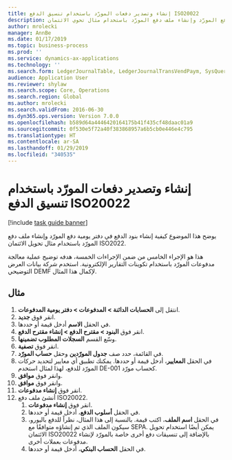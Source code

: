 ```yaml
---
title: إنشاء وتصدير دفعات المورّد باستخدام تنسيق الدفع ISO20022
description: يوضح هذا الإجراء كيفية إنشاء بنود الدفع في دفتر يومية دفع المورّد وإنشاء ملف دفع المورّد باستخدام مثال تحوي الائتمان ISO2022.
author: mrolecki
manager: AnnBe
ms.date: 01/17/2019
ms.topic: business-process
ms.prod: ''
ms.service: dynamics-ax-applications
ms.technology: ''
ms.search.form: LedgerJournalTable, LedgerJournalTransVendPaym, SysQueryForm, VendPaymProposalEdit, BankAccountTableLookUp
audience: Application User
ms.reviewer: shylaw
ms.search.scope: Core, Operations
ms.search.region: Global
ms.author: mrolecki
ms.search.validFrom: 2016-06-30
ms.dyn365.ops.version: Version 7.0.0
ms.openlocfilehash: b589d64a4446420164175b41f435cf48daac01a9
ms.sourcegitcommit: 0f530e5f72a40f383868957a6b5cb0e446e4c795
ms.translationtype: HT
ms.contentlocale: ar-SA
ms.lasthandoff: 01/29/2019
ms.locfileid: "340535"
---
```

# <a name="create-and-export-vendor-payments-using-iso20022-payment-format"></a>إنشاء وتصدير دفعات المورّد باستخدام تنسيق الدفع ISO20022

[!include [task guide banner](../../includes/task-guide-banner.md)]

يوضح هذا الموضوع كيفية إنشاء بنود الدفع في دفتر يومية دفع المورّد وإنشاء ملف دفع المورّد باستخدام مثال تحويل الائتمان ISO2022.

هذا هو الإجراء الخامس من ضمن الإجراءات الخمسة، هدفه توضيح عملية معالجة مدفوعات المورّد باستخدام تكوينات التقارير الإلكترونية. استخدم شركة بيانات العرض التوضيحي DEMF لإكمال هذا المثال.

## <a name="example"></a>مثال

1.  انتقل إلى **الحسابات الدائنة > المدفوعات‬ > دفتر يومية المدفوعات‬**.
2.  انقر فوق **جديد**.
3.  في الحقل **الاسم** أدخل قيمة أو حددها.
4.  انقر فوق **البنود > مقترح الدفع > إنشاء مقترح الدفع**.
5.  وسّع القسم **السجلات المطلوب تضمينها**.
6.  انقر فوق **تصفية**.
7.  في القائمة، حدد صف **جدول المورّدين** وحقل **حساب المورّد**.
8.  في الحقل **المعايير‬**، أدخل قيمة أو حددها. يمكنك تطبيق أي معايير لتحديد حركات المورّد للدفع، لهذا لمثال استخدم DE-001 كحساب مورّد.
12. وانقر فوق **موافق**.
13. وانقر فوق **موافق**.
14. انقر فوق **إنشاء مدفوعات**.
15. أنشئ ملف دفع ISO20022.
    1.  انقر فوق **إنشاء مدفوعات**.
    2.  في الحقل **أسلوب الدفع**، أدخل قيمة أو حددها.
    3.  في الحقل **اسم الملف**، اكتب قيمة. بالنسبة إلى هذا المثال، نظراً للدفع باليورو، سيكون الملف الذي تم إنشاؤه متوافقًا مع SEPA. يمكن أيضًا استخدام تحويل الائتمان ISO20022 بالإضافة إلى تنسيقات دفع أخرى خاصة بالمورّد لإنشاء مدفوعات بعملات أخرى.
    4.  في الحقل **الحساب البنكي**، أدخل قيمة أو حددها.

